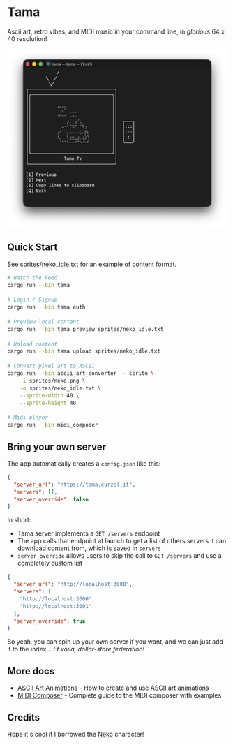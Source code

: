 # Tama

Ascii art, retro vibes, and MIDI music in your command line, in _glorious_ 64 x 40 resolution!

<img src="docs/cli.png" width="520px"/>

## Quick Start
See [sprites/neko_idle.txt](sprites/neko_idle.txt) for an example of content format.

```bash
# Watch the Feed
cargo run --bin tama

# Login / Signup
cargo run --bin tama auth

# Preview local content
cargo run --bin tama preview sprites/neko_idle.txt

# Upload content
cargo run --bin tama upload sprites/neko_idle.txt

# Convert pixel art to ASCII
cargo run --bin ascii_art_converter -- sprite \
    -i sprites/neko.png \
    -o sprites/neko_idle.txt \
    --sprite-width 40 \
    --sprite-height 40

# Midi player
cargo run --bin midi_composer
```

## Bring your own server
The app automatically creates a `config.json` like this:
```json
{
  "server_url": "https://tama.curzel.it",
  "servers": [],
  "server_override": false
}
```
In short:
* Tama server implements a `GET /servers` endpoint
* The app calls that endpoint at launch to get a list of others servers it can download content from, which is saved in `servers`
* `server_override` allows users to skip the call to `GET /servers` and use a completely custom list

```json
{
  "server_url": "http://localhost:3000",
  "servers": [
    "http://localhost:3000",
    "http://localhost:3001"
  ],
  "server_override": true
}
```

So yeah, you can spin up your own server if you want, and we can just add it to the index... _Et voilà, dollar-store federation!_

## More docs
- [ASCII Art Animations](docs/ascii_art_sheets.md) - How to create and use ASCII art animations
- [MIDI Composer](docs/midi_composer.md) - Complete guide to the MIDI composer with examples

## Credits
Hope it's cool if I borrowed the [Neko](https://en.wikipedia.org/wiki/Neko_(software)) character!